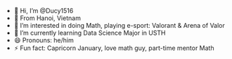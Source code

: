 - 👋 Hi, I’m @Ducy1516
- 💞️ From Hanoi, Vietnam 
- 👀 I’m interested in doing Math, playing e-sport: Valorant & Arena of Valor
- 🌱 I’m currently learning Data Science Major in USTH
- 😄 Pronouns: he/him
- ⚡ Fun fact: Capricorn January, love math guy, part-time mentor Math 

<!---
Ducy1516/Ducy1516 is a ✨ special ✨ repository because its `README.md` (this file) appears on your GitHub profile.
You can click the Preview link to take a look at your changes.
--->
